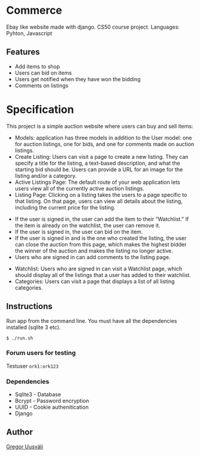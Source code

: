 # Commerce

Ebay like website made with django. CS50 course project.
Languages: Pyhton, Javascript

## Features

- Add items to shop
- Users can bid on items
- Users get notified when they have won the bidding
- Comments on listings

# Specification

This project is a simple auction website where users can buy and sell items:

- Models: application has three models in addition to the User model: one for auction listings, one for bids, and one for comments made on auction listings.
- Create Listing: Users can visit a page to create a new listing. They can specify a title for the listing, a text-based description, and what the starting bid should be. Users can provide a URL for an image for the listing and/or a category.
- Active Listings Page: The default route of your web application lets users view all of the currently active auction listings.
- Listing Page: Clicking on a listing takes the users to a page specific to that listing. On that page, users can view all details about the listing, including the current price for the listing.

* If the user is signed in, the user can add the item to their “Watchlist.” If the item is already on the watchlist, the user can remove it.
* If the user is signed in, the user can bid on the item.
* If the user is signed in and is the one who created the listing, the user can close the auction from this page, which makes the highest bidder the winner of the auction and makes the listing no longer active.
* Users who are signed in can add comments to the listing page.

- Watchlist: Users who are signed in can visit a Watchlist page, which should display all of the listings that a user has added to their watchlist.
- Categories: Users can visit a page that displays a list of all listing categories.

## Instructions

Run app from the command line. You must have all the dependencies installed (sqlite 3 etc).

```
$ ./run.sh
```

### Forum users for testing

Testuser `ork1:ork123` <br/>

### Dependencies

- Sqlite3 - Database
- Bcrypt - Password encryption
- UUID - Cookie authenitication
- Django

## Author

[Gregor Uusväli](https://github.com/gregor-uusvali/)
